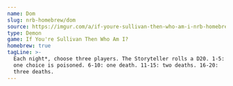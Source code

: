```yaml
---
name: Dom
slug: nrb-homebrew/dom
source: https://imgur.com/a/if-youre-sullivan-then-who-am-i-nrb-homebrew-script-Cc4elqZ
type: Demon
game: If You're Sullivan Then Who Am I?
homebrew: true
tagLine: >-
  Each night*, choose three players. The Storyteller rolls a D20. 1-5:
  one choice is poisoned. 6-10: one death. 11-15: two deaths. 16-20:
  three deaths.
---
```

